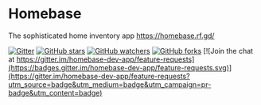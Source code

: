 # Homebase 
 The sophisticated home inventory app
https://homebase.rf.gd/ 

[![Gitter](https://badges.gitter.im/homebase-dev-app/community.svg)](https://gitter.im/homebase-dev-app/community?utm_source=badge&utm_medium=badge&utm_campaign=pr-badge)
[![GitHub stars](https://img.shields.io/github/stars/badges/shields.svg?style=social&label=Stars&style=plastic)]()
[![GitHub watchers](https://img.shields.io/github/watchers/badges/shields.svg?style=social&label=Watch&style=plastic)]()
[![GitHub forks](https://img.shields.io/github/forks/badges/shields.svg?style=social&label=Fork&style=plastic)]() [![Join the chat at https://gitter.im/homebase-dev-app/feature-requests](https://badges.gitter.im/homebase-dev-app/feature-requests.svg)](https://gitter.im/homebase-dev-app/feature-requests?utm_source=badge&utm_medium=badge&utm_campaign=pr-badge&utm_content=badge)
